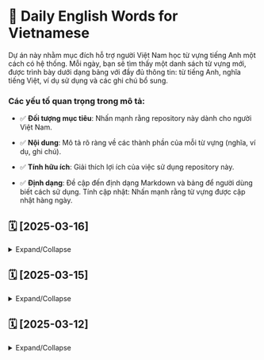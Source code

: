 # 📗 Daily English Words for Vietnamese

Dự án này nhằm mục đích hỗ trợ người Việt Nam học từ vựng tiếng Anh một cách có hệ thống. Mỗi ngày, bạn sẽ tìm thấy một danh sách từ vựng mới, được trình bày dưới dạng bảng với đầy đủ thông tin: từ tiếng Anh, nghĩa tiếng Việt, ví dụ sử dụng và các ghi chú bổ sung. 

### Các yếu tố quan trọng trong mô tả:

- ✅ **Đối tượng mục tiêu**: Nhấn mạnh rằng repository này dành cho người Việt Nam.

- ✅ **Nội dung**: Mô tả rõ ràng về các thành phần của mỗi từ vựng (nghĩa, ví dụ, ghi chú).

- ✅  **Tính hữu ích**: Giải thích lợi ích của việc sử dụng repository này.

- ✅  **Định dạng**: Đề cập đến định dạng Markdown và bảng để người dùng biết cách sử dụng.
Tính cập nhật: Nhấn mạnh rằng từ vựng được cập nhật hàng ngày.


## 🗓️ [2025-03-16]

<details>
  <summary>Expand/Collapse</summary>

  | Words       | Meaning       | Example                                 | Notes                                     |
  | ----------- | ------------- | --------------------------------------- | ----------------------------------------- |
  | Diligent    | Siêng năng     | She is a diligent student.            | Thể hiện sự chăm chỉ và kiên trì.        |
  | Essential   | Thiết yếu      | Water is essential for life.           | Cần thiết hoặc quan trọng đến mức không thể thiếu. |
  | Opportunity | Cơ hội        | This is a great opportunity to learn. | Thời điểm hoặc hoàn cảnh thuận lợi.      |

</details>

## 🗓️ [2025-03-15]

<details>
  <summary>Expand/Collapse</summary>

  | Words       | Meaning       | Example                                     | Notes                                     |
  | ----------- | ------------- | ------------------------------------------- | ----------------------------------------- |
  | Die-hard  (idiom)    | Kiên trung, bảo thủ, khó thay đổi, ...        | "He's a die-hard fan of Manchester United."               | (Anh ấy là một fan cuồng nhiệt của Manchester United.) - Câu này thể hiện sự trung thành và đam mê mãnh liệt của một người hâm mộ bóng đá.   |
  
</details>

## 🗓️ [2025-03-12]

<details>
  <summary>Expand/Collapse</summary>

  | Words         | Meaning       | Example                               | Notes                                          |
  | ------------- | ------------- | ------------------------------------- | ---------------------------------------------- |
  | Challenge     | Thử thách      | Learning a new language is a challenge. | Điều gì đó đòi hỏi nỗ lực và kỹ năng.           |
  | Achieve       | Đạt được       | He achieved his goals.                 | Thành công trong việc đạt được điều gì đó.     |
  | Perseverance | Sự kiên trì | Perseverance is key to success.     | Sự kiên định và quyết tâm tiếp tục cố gắng. |

</details>